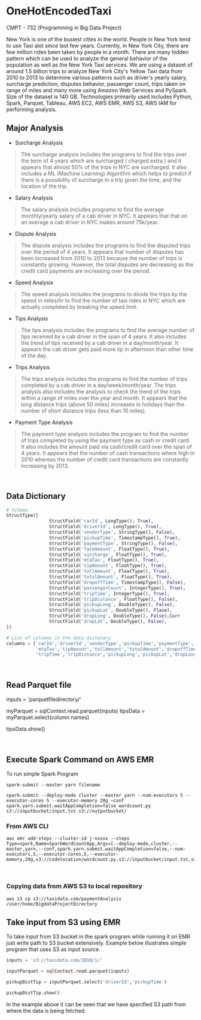 # OneHotEncodedTaxi
CMPT - 732 (Programming in Big Data Project)

New York is one of the busiest cities in the world. People in New York tend to use Taxi alot since last few years. Currently, in New York City, there are few million rides been taken by people in a month. There are many hidden pattern which can be used to analyze the general behavior of the population as well as the New York Taxi services. We are using a dataset of around 1.5 billion trips to analyze New York City's Yellow Taxi data from 2010 to 2013 to determine various patterns such as driver's yearly salary, surcharge prediction, disputes behavior, passenger count, trips taken on range of miles and many more using Amazon Web Services and PySpark. Size of the dataset is 140 GB. Technologies primarily used includes Python, Spark, Parquet, Tableau, AWS EC2, AWS EMR, AWS S3, AWS IAM for performing analysis.

## Major Analysis
- Surcharge Analysis
> The surcharge analysis includes the programs to find the trips over the term of 4 years which are surcharged ( charged extra ) and it appears that almost 50% of the trips in NYC are surcharged. It also includes a ML (Machine Learning) Algorithm which helps to predict if there is a possibility of surcharge in a trip given the time, and the location of the trip.

- Salary Analysis
> The salary analysis includes programs to find the average monthly/yearly salary of a cab driver in NYC. It appears that that on an average a cab driver in NYC makes around 75k/year. 

- Dispute Analysis
> The dispute analysis includes the programs to find the disputed trips over the period of 4 years. It appears that number of disputes has been increased from 2010 to 2013 because the number of trips is constantly growing. However, the total disputes are decreasing as the credit card payments are increasing over the period.

- Speed Analysis
>The speed analysis includes the programs to divide the trips by the speed in miles/hr to find the number of taxi rides in NYC which are actually completed by breaking the speed limit.

- Tips Analysis
>The tips analysis includes the programs to find the average number of tips received by a cab driver in the span of 4 years. It also includes the trend of tips received by a cab driver in a day/month/year. It appears the cab driver gets paid more tip in afternoon than other time of the day.

- Trips Analysis
> The trips analysis includes the programs to find the number of trips completed by a cab driver in a day/week/month/year. The trips analysis also includes the analysis to check the trend of the trips within a range of miles over the year and month. It appears that the long distance trips (above 50 miles) increases in holidays than the number of short distance trips (less than 10 miles).

- Payment Type Analysis
>The payment type analysis includes the program to find the number of trips completed by using the payment type as cash or credit card. It also includes the amount paid via cash/credit card over the span of 4 years. It appears that the number of cash transactions where high in 2010 whereas the number of credit card transactions are constantly increasing by 2013.

<br>

## Data Dictionary

```Python
# Schema
StructType([
                StructField('carId', LongType(), True),
                StructField('driverId', LongType(), True),
                StructField('vendorType', StringType(), False),
                StructField('pickupTime', TimestampType(), True),
                StructField('paymentType', StringType(), False),
                StructField('fareAmount', FloatType(), True),
                StructField('surcharge', FloatType(), True),
                StructField('mtaTax', FloatType(), True),
                StructField('tipAmount', FloatType(), True),
                StructField('tollAmount', FloatType(), True),
                StructField('totalAmount', FloatType(), True),
                StructField('dropoffTime', TimestampType(), False),
                StructField('passengerCount', IntegerType(), True),
                StructField('tripTime', IntegerType(), True),
                StructField('tripDistance', FloatType(), False),
                StructField('pickupLong', DoubleType(), False),
                StructField('pickupLat', DoubleType(), Flase),
                StructField('dropLong', DoubleType(), False),Curr
                StructField('dropLat', DoubleType(), False),
])

# List of columns in the data dictonary.
columns = ['carId','driverId','vendorType','pickupTime','paymentType','fareAmount','surcharge' \
           'mtaTax','tipAmount','tollAmount','totalAmount','dropoffTime','passengerCount' \
           'tripTime','tripDistance','pickupLong','pickupLat','dropLong','dropLat']
```

<br>

## Read Parquet file

inputs = 'parquetfiledirectory/'

myParquet = sqlContext.read.parquet(inputs)
tipsData = myParquet.select(column names)

tipsData.show()

<br>

## Execute Spark Command on AWS EMR

To run simple Spark Program
```shell
spark-submit --master yarn filename
```

```shell
spark-submit --deploy-mode cluster --master yarn --num-executors 5 --executor-cores 5 --executor-memory 20g –conf spark.yarn.submit.waitAppCompletion=false wordcount.py s3://inputbucket/input.txt s3://outputbucket/
```

### From AWS CLI
```shell
aws emr add-steps --cluster-id j-xxxxx --steps Type=spark,Name=SparkWordCountApp,Args=[--deploy-mode,cluster,--master,yarn,--conf,spark.yarn.submit.waitAppCompletion=false,--num-executors,5,--executor-cores,5,--executor-memory,20g,s3://codelocation/wordcount.py,s3://inputbucket/input.txt,s3://outputbucket/],ActionOnFailure=CONTINUE
```

<br>

### Copying data from AWS S3 to local repository
```shell
aws s3 cp s3://taxidata.com/paymentAnalysis /user/home/BigdataProjectDirectory
```


## Take input from S3 using EMR
To take input from S3 bucket in the spark program while running it on EMR just write path to S3 bucket extensively. Example below illustrates simple program that uses S3 as input source.

```Python
inputs = 's3://taxidata.com/2010/1/'

inputParquet = sqlContext.read.parquet(inputs)

pickupDistTip = inputParquet.select('driverId','pickupTime')

pickupDistTip.show()
```

In the example above it can be seen that we have specified S3 path from where the data is being fetched.